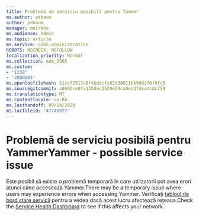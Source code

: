 ```yaml
---
title: Problemă de serviciu posibilă pentru Yammer
ms.author: pebaum
author: pebaum
manager: mnirkhe
ms.audience: Admin
ms.topic: article
ms.service: o365-administration
ROBOTS: NOINDEX, NOFOLLOW
localization_priority: Normal
ms.collection: Adm_O365
ms.custom:
- "1338"
- "2800001"
ms.openlocfilehash: 51ccf2517a8f4bddcfc63d38011bb9dd2f0f9fc5
ms.sourcegitcommit: c6692ce0fa1358ec3529e59ca0ecdfdea4cdc759
ms.translationtype: MT
ms.contentlocale: ro-RO
ms.lasthandoff: 09/14/2020
ms.locfileid: "47748877"
---
```

# <a name="yammer---possible-service-issue"></a><span data-ttu-id="7b7b2-102">Problemă de serviciu posibilă pentru Yammer</span><span class="sxs-lookup"><span data-stu-id="7b7b2-102">Yammer - possible service issue</span></span>

<span data-ttu-id="7b7b2-103">Este posibil să existe o problemă temporară în care utilizatorii pot avea erori atunci când accesează Yammer.</span><span class="sxs-lookup"><span data-stu-id="7b7b2-103">There may be a temporary issue where users may experience errors when accessing Yammer.</span></span> <span data-ttu-id="7b7b2-104">Verificați [tabloul de bord stare servicii](https://admin.microsoft.com/AdminPortal/Home#/servicehealth) pentru a vedea dacă acest lucru afectează rețeaua.</span><span class="sxs-lookup"><span data-stu-id="7b7b2-104">Check the [Service Health Dashboard](https://admin.microsoft.com/AdminPortal/Home#/servicehealth) to see if this affects your network.</span></span>
